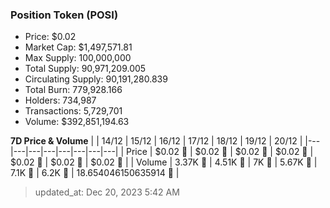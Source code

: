 
  ### Position Token (POSI)
  - Price: $0.02
  - Market Cap: $1,497,571.81
  - Max Supply: 100,000,000
  - Total Supply: 90,971,209.005
  - Circulating Supply: 90,191,280.839
  - Total Burn: 779,928.166
  - Holders: 734,987
  - Transactions: 5,729,701
  - Volume: $392,851,194.63

  **7D Price & Volume**
  | | 14&#x2F;12 | 15&#x2F;12 | 16&#x2F;12 | 17&#x2F;12 | 18&#x2F;12 | 19&#x2F;12 | 20&#x2F;12 |
  |---|---|---|---|---|---|---|---|
  | Price | $0.02 🚀 | $0.02 🔻 | $0.02 🚀 | $0.02 🔻 | $0.02 🔻 | $0.02 🚀 | $0.02 🔻 |
  | Volume | 3.37K 🚀 | 4.51K 🚀 | 7K 🚀 | 5.67K 🔻 | 7.1K 🚀 | 6.2K 🔻 | 18.654046150635914 🔻 |

  > updated_at: Dec 20, 2023 5:42 AM
